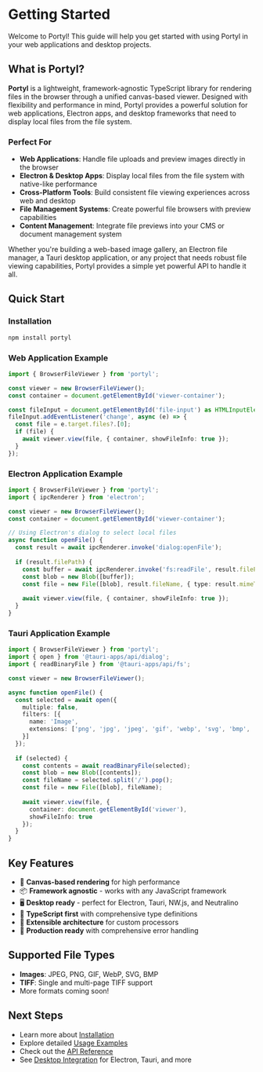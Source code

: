 # Getting Started

Welcome to Portyl! This guide will help you get started with using Portyl in your web applications and desktop projects.

## What is Portyl?

**Portyl** is a lightweight, framework-agnostic TypeScript library for rendering files in the browser through a unified canvas-based viewer. Designed with flexibility and performance in mind, Portyl provides a powerful solution for web applications, Electron apps, and desktop frameworks that need to display local files from the file system.

### Perfect For

- **Web Applications**: Handle file uploads and preview images directly in the browser
- **Electron & Desktop Apps**: Display local files from the file system with native-like performance
- **Cross-Platform Tools**: Build consistent file viewing experiences across web and desktop
- **File Management Systems**: Create powerful file browsers with preview capabilities
- **Content Management**: Integrate file previews into your CMS or document management system

Whether you're building a web-based image gallery, an Electron file manager, a Tauri desktop application, or any project that needs robust file viewing capabilities, Portyl provides a simple yet powerful API to handle it all.

## Quick Start

### Installation

```bash
npm install portyl
```

### Web Application Example

```typescript
import { BrowserFileViewer } from 'portyl';

const viewer = new BrowserFileViewer();
const container = document.getElementById('viewer-container');

const fileInput = document.getElementById('file-input') as HTMLInputElement;
fileInput.addEventListener('change', async (e) => {
  const file = e.target.files?.[0];
  if (file) {
    await viewer.view(file, { container, showFileInfo: true });
  }
});
```

### Electron Application Example

```typescript
import { BrowserFileViewer } from 'portyl';
import { ipcRenderer } from 'electron';

const viewer = new BrowserFileViewer();
const container = document.getElementById('viewer-container');

// Using Electron's dialog to select local files
async function openFile() {
  const result = await ipcRenderer.invoke('dialog:openFile');
  
  if (result.filePath) {
    const buffer = await ipcRenderer.invoke('fs:readFile', result.filePath);
    const blob = new Blob([buffer]);
    const file = new File([blob], result.fileName, { type: result.mimeType });
    
    await viewer.view(file, { container, showFileInfo: true });
  }
}
```

### Tauri Application Example

```typescript
import { BrowserFileViewer } from 'portyl';
import { open } from '@tauri-apps/api/dialog';
import { readBinaryFile } from '@tauri-apps/api/fs';

const viewer = new BrowserFileViewer();

async function openFile() {
  const selected = await open({
    multiple: false,
    filters: [{
      name: 'Image',
      extensions: ['png', 'jpg', 'jpeg', 'gif', 'webp', 'svg', 'bmp', 'tiff']
    }]
  });
  
  if (selected) {
    const contents = await readBinaryFile(selected);
    const blob = new Blob([contents]);
    const fileName = selected.split('/').pop();
    const file = new File([blob], fileName);
    
    await viewer.view(file, {
      container: document.getElementById('viewer'),
      showFileInfo: true
    });
  }
}
```

## Key Features

- 🎨 **Canvas-based rendering** for high performance
- 📦 **Framework agnostic** - works with any JavaScript framework
- 🖥️ **Desktop ready** - perfect for Electron, Tauri, NW.js, and Neutralino
- 📘 **TypeScript first** with comprehensive type definitions
- 🔧 **Extensible architecture** for custom processors
- 🚀 **Production ready** with comprehensive error handling

## Supported File Types

- **Images**: JPEG, PNG, GIF, WebP, SVG, BMP
- **TIFF**: Single and multi-page TIFF support
- More formats coming soon!

## Next Steps

- Learn more about [Installation](/guide/installation)
- Explore detailed [Usage Examples](/guide/usage)
- Check out the [API Reference](/api/reference)
- See [Desktop Integration](/guide/desktop-integration) for Electron, Tauri, and more

